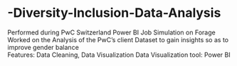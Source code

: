 # -Diversity-Inclusion-Data-Analysis                         
Performed during PwC Switzerland Power BI Job Simulation on Forage
Worked on the Analysis of the PwC’s client Dataset to gain insights so as to improve gender balance            
Features: Data Cleaning, Data Visualization
Data Visualization tool: Power BI

